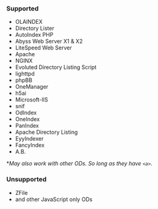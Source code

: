 ### Supported
* OLAINDEX
* Directory Lister
* AutoIndex PHP
* Abyss Web Server X1 & X2
* LiteSpeed Web Server
* Apache
* NGINX
* Evoluted Directory Listing Script
* lighttpd
* phpBB
* OneManager
* h5ai
* Microsoft-IIS
* snif
* OdIndex
* OneIndex
* PanIndex
* Apache Directory Listing
* EyyIndexer
* FancyIndex
* A.B.

**May also work with other ODs. So long as they have `<a>`.*

### Unsupported
* ZFile
* and other JavaScript only ODs